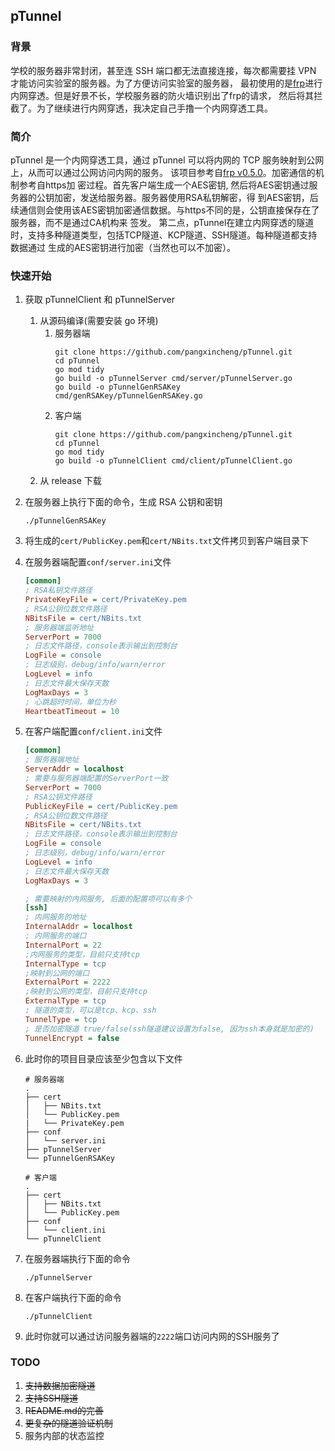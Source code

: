 ## pTunnel
### 背景
学校的服务器非常封闭，甚至连 SSH 端口都无法直接连接，每次都需要挂 VPN 才能访问实验室的服务器。为了方便访问实验室的服务器，
最初使用的是[frp](https://github.com/fatedier/frp)进行内网穿透。但是好景不长，学校服务器的防火墙识别出了frp的请求，
然后将其拦截了。为了继续进行内网穿透，我决定自己手撸一个内网穿透工具。

### 简介
pTunnel 是一个内网穿透工具，通过 pTunnel 可以将内网的 TCP 服务映射到公网上，从而可以通过公网访问内网的服务。
该项目参考自[frp v0.5.0](https://github.com/fatedier/frp/tree/v0.5.0)。加密通信的机制参考自https加
密过程。首先客户端生成一个AES密钥, 然后将AES密钥通过服务器的公钥加密，发送给服务器。服务器使用RSA私钥解密，得
到AES密钥，后续通信则会使用该AES密钥加密通信数据。与https不同的是，公钥直接保存在了服务器，而不是通过CA机构来
签发。
第二点，pTunnel在建立内网穿透的隧道时，支持多种隧道类型，包括TCP隧道、KCP隧道、SSH隧道。每种隧道都支持数据通过
生成的AES密钥进行加密（当然也可以不加密）。

### 快速开始
1. 获取 pTunnelClient 和 pTunnelServer
   1. 从源码编译(需要安装 go 环境)
       1. 服务器端
           ```shell
           git clone https://github.com/pangxincheng/pTunnel.git
           cd pTunnel
           go mod tidy
           go build -o pTunnelServer cmd/server/pTunnelServer.go
           go build -o pTunnelGenRSAKey cmd/genRSAKey/pTunnelGenRSAKey.go
           ```
       2. 客户端
           ```shell
           git clone https://github.com/pangxincheng/pTunnel.git
           cd pTunnel
           go mod tidy
           go build -o pTunnelClient cmd/client/pTunnelClient.go
           ```
   2. 从 release 下载

2. 在服务器上执行下面的命令，生成 RSA 公钥和密钥
    ```shell
    ./pTunnelGenRSAKey
    ```
3. 将生成的`cert/PublicKey.pem`和`cert/NBits.txt`文件拷贝到客户端目录下
4. 在服务器端配置`conf/server.ini`文件
    ```ini
    [common]
    ; RSA私钥文件路径
    PrivateKeyFile = cert/PrivateKey.pem
    ; RSA公钥位数文件路径
    NBitsFile = cert/NBits.txt
    ; 服务器端监听地址
    ServerPort = 7000
    ; 日志文件路径，console表示输出到控制台
    LogFile = console
    ; 日志级别，debug/info/warn/error
    LogLevel = info
    ; 日志文件最大保存天数
    LogMaxDays = 3
    ; 心跳超时时间，单位为秒
    HeartbeatTimeout = 10
   ```
5. 在客户端配置`conf/client.ini`文件
    ```ini
    [common]
    ; 服务器端地址
    ServerAddr = localhost
    ; 需要与服务器端配置的ServerPort一致
    ServerPort = 7000
    ; RSA公钥文件路径
    PublicKeyFile = cert/PublicKey.pem
    ; RSA公钥位数文件路径
    NBitsFile = cert/NBits.txt
    ; 日志文件路径，console表示输出到控制台
    LogFile = console
    ; 日志级别，debug/info/warn/error
    LogLevel = info
    ; 日志文件最大保存天数
    LogMaxDays = 3
    
    ; 需要映射的内网服务, 后面的配置项可以有多个
    [ssh]
    ; 内网服务的地址
    InternalAddr = localhost
    ; 内网服务的端口
    InternalPort = 22
    ;内网服务的类型，目前只支持tcp
    InternalType = tcp
    ;映射到公网的端口
    ExternalPort = 2222
    ;映射到公网的类型，目前只支持tcp
    ExternalType = tcp
    ; 隧道的类型，可以是tcp、kcp、ssh
    TunnelType = tcp
    ; 是否加密隧道 true/false(ssh隧道建议设置为false, 因为ssh本身就是加密的)
    TunnelEncrypt = false
   ```

6. 此时你的项目目录应该至少包含以下文件
    ```shell
    # 服务器端
    .
    ├── cert
    │   ├── NBits.txt
    │   └── PublicKey.pem
    |   └── PrivateKey.pem
    ├── conf
    │   └── server.ini
    ├── pTunnelServer
    └── pTunnelGenRSAKey
   
    # 客户端
    .
    ├── cert
    │   ├── NBits.txt
    │   └── PublicKey.pem
    ├── conf
    │   └── client.ini
    └── pTunnelClient
    ```
7. 在服务器端执行下面的命令
    ```shell
    ./pTunnelServer
    ```

8. 在客户端执行下面的命令
    ```shell
    ./pTunnelClient
    ```

9. 此时你就可以通过访问服务器端的`2222`端口访问内网的SSH服务了
### TODO
1. ~~支持数据加密隧道~~
2. ~~支持SSH隧道~~
3. ~~README.md的完善~~
4. ~~更复杂的隧道验证机制~~
5. 服务内部的状态监控